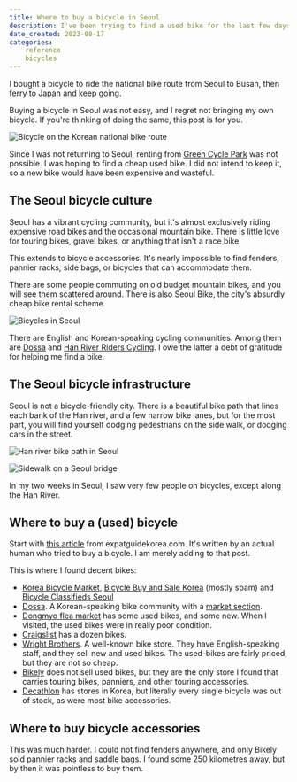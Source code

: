 ```yaml
---
title: Where to buy a bicycle in Seoul
description: I've been trying to find a used bike for the last few days. Here is what I have learned.
date_created: 2023-08-17
categories:
    reference
    bicycles
---
```


I bought a bicycle to ride the national bike route from Seoul to Busan, then ferry to Japan and keep going.

Buying a bicycle in Seoul was not easy, and I regret not bringing my own bicycle. If you're thinking of doing the same, this post is for you.

![Bicycle on the Korean national bike route](/images/korean-national-bike-route.jpg "The bike I ended up with")

Since I was not returning to Seoul, renting from [Green Cycle Park](https://www.greencyclepark.com/) was not possible. I was hoping to find a cheap used bike. I did not intend to keep it, so a new bike would have been expensive and wasteful.

## The Seoul bicycle culture

Seoul has a vibrant cycling community, but it's almost exclusively riding expensive road bikes and the occasional mountain bike. There is little love for touring bikes, gravel bikes, or anything that isn't a race bike.

This extends to bicycle accessories. It's nearly impossible to find fenders, pannier racks, side bags, or bicycles that can accommodate them.

There are some people commuting on old budget mountain bikes, and you will see them scattered around. There is also Seoul Bike, the city's absurdly cheap bike rental scheme.

![Bicycles in Seoul](/images/bicycles-in-seoul.jpg "The bikes you see on Seoul streets")

There are English and Korean-speaking cycling communities. Among them are [Dossa](https://corearoadbike.com/) and [Han River Riders Cycling](https://www.facebook.com/groups/HanRiverRiders). I owe the latter a debt of gratitude for helping me find a bike.

## The Seoul bicycle infrastructure

Seoul is not a bicycle-friendly city. There is a beautiful bike path that lines each bank of the Han river, and a few narrow bike lanes, but for the most part, you will find yourself dodging pedestrians on the side walk, or dodging cars in the street.

![Han river bike path in Seoul](/images/han-river-bike-path.jpg "The pristine bike path on the Han River. 20 km/h speed limit enforced by radar.")

![Sidewalk on a Seoul bridge](/images/seoul-bike-path.jpg "Otherwise cycling in Seoul looks like this.")

In my two weeks in Seoul, I saw very few people on bicycles, except along the Han River.

## Where to buy a (used) bicycle

Start with [this article](https://www.expatguidekorea.com/article/buying-a-bike-in-seoul-as-an-english-speaker.html) from expatguidekorea.com. It's written by an actual human who tried to buy a bicycle. I am merely adding to that post.

This is where I found decent bikes:

- [Korea Bicycle Market](https://www.facebook.com/groups/1925380707494620), [Bicycle Buy and Sale Korea](https://www.facebook.com/groups/287295429283819) (mostly spam) and [Bicycle Classifieds Seoul](https://www.facebook.com/groups/BicycleClassifiedsSeoul/)
- [Dossa](https://corearoadbike.com/). A Korean-speaking bike community with a [market section](https://corearoadbike.com/board/board.php?t_id=Menu02Top1).
- [Dongmyo flea market](https://goo.gl/maps/vsYf8zCFU9QW9qBh8) has some used bikes, and some new. When I visited, the used bikes were in really poor condition.
- [Craigslist](https://seoul.craigslist.org/search/bia) has a dozen bikes.
- [Wright Brothers](https://wrightbrothers.kr). A well-known bike store. They have English-speaking staff, and they sell new and used bikes. The used-bikes are fairly priced, but they are not so cheap.
- [Bikely](https://goo.gl/maps/2r5VZVSqPVjLb7ay8) does not sell used bikes, but they are the only store I found that carries touring bikes, panniers, and other touring accessories.
- [Decathlon](https://www.decathlon.co.kr/kr_en/) has stores in Korea, but literally every single bicycle was out of stock, as were most bike accessories.

## Where to buy bicycle accessories

This was much harder. I could not find fenders anywhere, and only Bikely sold pannier racks and saddle bags. I found some 250 kilometres away, but by then it was pointless to buy them.